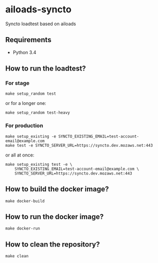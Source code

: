# ailoads-syncto

Syncto loadtest based on ailoads

## Requirements

- Python 3.4


## How to run the loadtest?

### For stage

    make setup_random test

or for a longer one:

    make setup_random test-heavy

### For production

    make setup_existing -e SYNCTO_EXISTING_EMAIL=test-account-email@example.com
    make test -e SYNCTO_SERVER_URL=https://syncto.dev.mozaws.net:443

or all at once:

    make setup_existing test -e \
        SYNCTO_EXISTING_EMAIL=test-account-email@example.com \
        SYNCTO_SERVER_URL=https://syncto.dev.mozaws.net:443


## How to build the docker image?

    make docker-build


## How to run the docker image?

    make docker-run


## How to clean the repository?

    make clean
